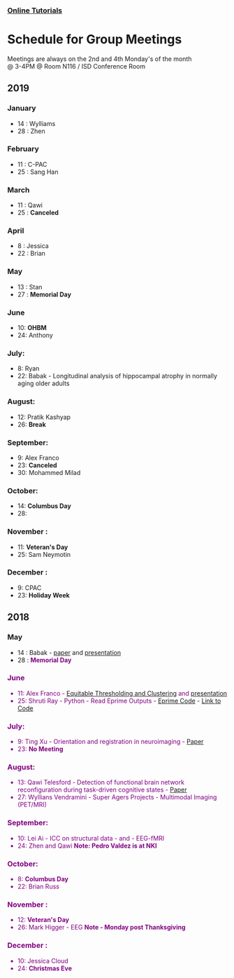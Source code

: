 

### [Online Tutorials](online_tutorials.md)

# Schedule for Group Meetings

Meetings are always on the 2nd and 4th Monday's of the month  
@ 3-4PM @ Room N116 / ISD Conference Room



## 2019
### January
- 14 : Wylliams
- 28 : Zhen

### February
- 11 : C-PAC
- 25 : Sang Han

### March
- 11 : Qawi
- 25 : **Canceled**

### April
- 8 : Jessica 
- 22 : Brian

### May
- 13 : Stan
- 27 :  **Memorial Day**

### June
- 10: **OHBM**
- 24: Anthony


### July:
- 8: Ryan
- 22: Babak - Longitudinal analysis of hippocampal atrophy in normally aging older adults


### August:
- 12: Pratik Kashyap
- 26: **Break**

### September:
- 9: Alex Franco
- 23: **Canceled**
- 30: Mohammed Milad 

### October:
- 14: **Columbus Day**
- 28: 

### November :
- 11: **Veteran's Day**
- 25: Sam Neymotin


### December :
- 9: CPAC
- 23: **Holiday Week**






## 2018
### May
- 14 : Babak - [paper](DOCS/babak_2018.pdf) and [presentation](DOCS/Babak_May2018.pptx)
- 28 : <span style="color:purple">**Memorial Day**<font color="purple">  

### June
- 11: Alex Franco - [Equitable Thresholding and Clustering](DOCS/EquitableThresholdingandClustering.pdf) and [presentation](DOCS/ETAC_presentation.pdf)
- 25: Shruti Ray - Python - Read Eprime Outputs - [Eprime Code](DOCS/EPrime_Codes.pdf) - [Link to Code](https://github.com/shrutiray/eprimedata2feat)


### July:
- 9: Ting Xu - Orientation and registration in neuroimaging - [Paper](DOCS/garcia2018.pdf)
- 23: **No Meeting**

### August:
- 13: Qawi Telesford - Detection of functional brain network reconfiguration during task-driven cognitive states - [Paper](https://www.ncbi.nlm.nih.gov/pmc/articles/PMC5133201/)
- 27: Wyllians Vendramini - Super Agers Projects - Multimodal Imaging (PET/MRI)

### September:
- 10: Lei Ai - ICC on structural data - and - EEG-fMRI
- 24: Zhen and Qawi **Note: Pedro Valdez is at NKI**

### October:
- 8: **Columbus Day**
- 22: Brian Russ

### November :
- 12: **Veteran's Day**
- 26: Mark Higger - EEG **Note - Monday post Thanksgiving**


### December :
- 10: Jessica Cloud
- 24: <span style="color:purple">**Christmas Eve**<font color="purple">


